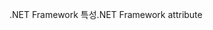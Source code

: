 <span data-ttu-id="cafd2-101">.NET Framework 특성</span><span class="sxs-lookup"><span data-stu-id="cafd2-101">.NET Framework attribute</span></span>